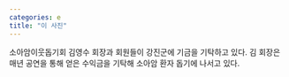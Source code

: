 ```yaml
---
categories: e
title: "이 사진"
---
```

소아암이웃돕기회 김영수 회장과 회원들이 강진군에 기금을 기탁하고 있다. 김 회장은 매년 공연을 통해 얻은 수익금을 기탁해 소아암 환자 돕기에 나서고 있다. 